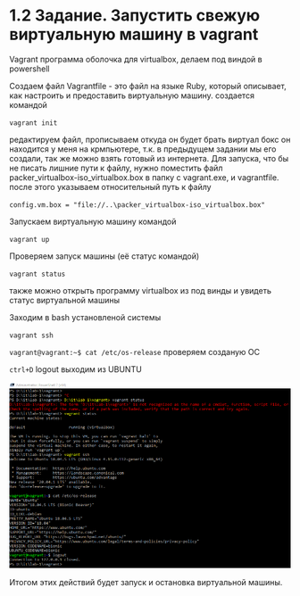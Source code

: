 # 1.2 Задание. Запустить свежую виртуальную машину в vagrant
	
Vagrant программа оболочка для virtualbox, делаем под виндой в powershell  

Создаем файл Vagrantfile - это файл на языке Ruby, который описывает, как настроить и предоставить виртуальную машину.
создается командой

`vagrant init`

редактируем файл, прописываем откуда он будет брать виртуал бокс он находится у меня на крмпьютере, т.к. в предыдущем задании мы его создали, так же можно взять готовый из интернета. Для запуска, что бы не писать лишние пути к файлу, нужно поместить файл packer_virtualbox-iso_virtualbox.box в папку с vagrant.exe, и vagrantfile. 
после этого указываем относительный путь к файлу

` config.vm.box = "file://..\packer_virtualbox-iso_virtualbox.box" `

Запускаем виртуальную машину командой

`vagrant up`

Проверяем запуск машины (её статус командой)

`vagrant status`

также можно открыть программу virtualbox из под винды и увидеть статус виртуальной машины

Заходим в bash установленой системы 

`vagrant ssh`

`vagrant@vagrant:~$ cat /etc/os-release`  проверяем созданую ОС

`ctrl+D`   logout выходим из UBUNTU 


![alt text](https://github.com/andy-ml/dev_ops/blob/main/lab-1.2/1.2-img1.png)

Итогом этих действий будет запуск и остановка виртуальной машины.



